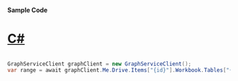 #### Sample Code
# [C#](#tab/Csharp)

```C#

GraphServiceClient graphClient = new GraphServiceClient();
var range = await graphClient.Me.Drive.Items["{id}"].Workbook.Tables["{id|name}"].Rows["{index}"].Range.Request().GetAsync();

```
